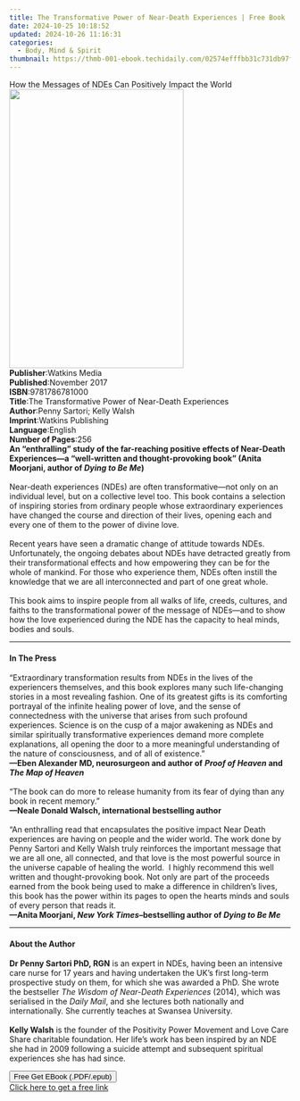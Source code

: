 ```yaml
---
title: The Transformative Power of Near-Death Experiences | Free Book
date: 2024-10-25 10:18:52
updated: 2024-10-26 11:16:31
categories:
  - Body, Mind & Spirit
thumbnail: https://thmb-001-ebook.techidaily.com/02574efffbb31c731db97fca56560e6ad4915185e466ebcb5c81c909fccd89d1.jpg
---
```

<main id="book-container">
  <div class="flex flex-col">
    <div class="book-brief flex-1 py-6 px-4 sm:p-6 md:py-10 md:px-8">
      <!-- brief-->
      <div class="book-brief-main">
        How the Messages of NDEs Can Positively Impact the World
      </div>
    </div>
    <div
      class="book-meta-info flex-1 grid gap-4 col-start-1 col-end-3 row-start-1 sm:mb-6 sm:grid-cols-4 lg:gap-6 lg:col-start-2 lg:row-end-6 lg:row-span-6 lg:mb-0"
    >
      <div
        class="book-meta-info-left place-content-center mt-4 p-4 text-sm leading-6 col-start-2 col-span-2 dark:text-slate-400"
      >
        <img
          class="w-full h-500 object-cover rounded-lg sm:h-255 sm:col-span-2 lg:col-span-full"
          src="https://img-001-ebook.techidaily.com/ae296a953430cb24f270f351c57bf106edaf2e88b0c513e1db2351d836b2aa08.jpg"
          alt=""
          width="312"
          height="500"
        />
      </div>
      <div
        class="book-meta-info-right mt-2 col-start-1 row-start-2 col-span-3 self-center"
      >
        <!-- meta data  -->
        <div class="flex flex-col px-4 md:px-8">
          <div class="flex-1">
            <strong>Publisher</strong>:<span class="px-2">Watkins Media</span>
          </div>
          <div class="flex-1">
            <strong>Published</strong>:<span class="px-2">November 2017</span>
          </div>
          <div class="flex-1">
            <strong>ISBN</strong>:<span class="px-2">9781786781000</span>
          </div>
          <div class="flex-1">
            <strong>Title</strong>:<span class="px-2"
              >The Transformative Power of Near-Death Experiences</span
            >
          </div>
          <div class="flex-1">
            <strong>Author</strong>:<span class="px-2"
              >Penny Sartori; Kelly Walsh</span
            >
          </div>
          <div class="flex-1">
            <strong>Imprint</strong>:<span class="px-2"
              >Watkins Publishing</span
            >
          </div>
          <div class="flex-1">
            <strong>Language</strong>:<span class="px-2">English</span>
          </div>
          <div class="flex-1">
            <strong>Number of Pages</strong>:<span class="px-2">256</span>
          </div>
        </div>
      </div>
    </div>
    <div class="book-description flex-1 py-6 px-4 sm:p-6 md:py-10 md:px-8">
      <div class="book-description-main">
        <div accordion-content="" id="description">
          <b
            >An “enthralling” study of the far-reaching positive effects of
            Near-Death Experiences—a “well-written and thought-provoking book”
            (Anita Moorjani, author of <i>Dying to Be Me</i>)</b
          ><br /><br />
          Near-death experiences (NDEs) are often transformative—not only on an
          individual level, but on a collective level too. This book contains a
          selection of inspiring stories from ordinary people whose
          extraordinary experiences have changed the course and direction of
          their lives, opening each and every one of them to the power of divine
          love.&nbsp;<br /><br />
          Recent years have seen a dramatic change of attitude towards NDEs.
          Unfortunately, the ongoing debates about NDEs have detracted greatly
          from their transformational effects and how empowering they can be for
          the whole of mankind. For those who experience them, NDEs often
          instill the knowledge that we are all interconnected and part of one
          great whole.<br /><br />
          This book aims to inspire people from all walks of life, creeds,
          cultures, and faiths to the transformational power of the message of
          NDEs—and to show how the love experienced during the NDE has the
          capacity to heal minds, bodies and souls.
        </div>
        <div class="accordion-fader"></div>
      </div>
    </div>
    <div class="book-excerpts flex-1 py-6 px-4 sm:p-6 md:py-10 md:px-8">
      <!-- excerpts-->
      <div class="book-excerpts-main">
        <hr />
        <h4 class="placeholder placeholder-heading">
          <span>In The Press</span>
        </h4>
        <p>
          “Extraordinary transformation results from NDEs in the lives of the
          experiencers themselves, and this book explores many such
          life-changing stories in a most revealing fashion. One of its greatest
          gifts is its comforting portrayal of the infinite healing power of
          love, and the sense of connectedness with the universe that arises
          from such profound experiences. Science is on the cusp of a major
          awakening as NDEs and similar spiritually transformative experiences
          demand more complete explanations, all opening the door to a more
          meaningful understanding of the nature of consciousness, and of all of
          existence.”<br />
          <b>—Eben Alexander MD, neurosurgeon and author of</b>
          <b><i>Proof of Heaven</i> and <i>The Map of Heaven</i></b
          ><i><br /><br /> </i>“The book can do more to release humanity from
          its fear of dying than any book in recent memory.”<i><br /> </i
          ><b>—Neale Donald Walsch, international bestselling author<br /> </b
          ><br />
          “An enthralling read that encapsulates the positive impact Near Death
          experiences are having on people and the wider world. The work done by
          Penny Sartori and Kelly Walsh truly reinforces the important message
          that we are all one, all connected, and that love is the most powerful
          source in the universe capable of healing the world.&nbsp; I highly
          recommend this well written and thought-provoking book. Not only are
          part of the proceeds earned from the book being used to make a
          difference in children’s lives, this book has the power within its
          pages to open the hearts minds and souls of every person that reads
          it.<br />
          <b
            >—Anita Moorjani, <i>New York Times</i>–bestselling author of
            <i>Dying to Be Me </i>
          </b>
        </p>
      </div>
    </div>
    <div class="book-about-author flex-1 py-6 px-4 sm:p-6 md:py-10 md:px-8">
      <!-- about author-->
      <div class="book-main-author-main">
        <hr />
        <h4 class="placeholder placeholder-heading">
          <span>About the Author</span>
        </h4>
        <p>
          <b>Dr Penny Sartori PhD, RGN</b> is an expert in NDEs, having been an
          intensive care nurse for 17 years and having undertaken the UK’s first
          long-term prospective study on them, for which she was awarded a PhD.
          She wrote the bestseller&nbsp;<i
            >The Wisdom of Near-Death Experiences</i
          >&nbsp;(2014), which was serialised in the&nbsp;<i>Daily Mail</i>, and
          she lectures both nationally and internationally. She currently
          teaches at Swansea University.<br /><br /><b>Kelly Walsh</b> is the
          founder of the Positivity Power Movement and Love Care Share
          charitable foundation. Her life’s work has been inspired by an NDE she
          had in 2009 following a suicide attempt and subsequent spiritual
          experiences she has had since.
        </p>
      </div>
    </div>
    <div class="book-free-get flex-1 py-6 px-4 sm:p-6 md:py-10 md:px-8">
      <button
        id="btn-free-get"
        class="bg-blue-500 hover:bg-blue-700 text-white font-bold py-2 px-4 rounded"
      >
        Free Get EBook (.PDF/.epub)
      </button>
      <div id="countdown-display" class="px-2 text-lg mt-2"></div>
      <a
        id="free-link"
        class="hidden bg-blue-500 hover:bg-blue-700 text-white font-bold py-2 px-4 rounded"
        href="https://www.ebooks.com/en-us/book/95705546/the-transformative-power-of-near-death-experiences/penny-sartori/"
        target="_blank"
        >Click here to get a free link</a
      >
    </div>
    <script>
      let countdownTime = 0;
      let countdownInterval = null;
      document
        .getElementById('btn-free-get')
        .addEventListener('click', startCountdown);
      function startCountdown() {
        countdownTime = new Date().getTime() + 60000 * 3;
        countdownInterval = setInterval(updateCountdown, 1000);
        document.getElementById('btn-free-get').disabled = true;
        document
          .getElementById('btn-free-get')
          .classList.add('bg-gray-500', 'cursor-not-allowed');
      }
      function updateCountdown() {
        let currentTime = new Date().getTime();
        let timeLeft = countdownTime - currentTime;
        let secondsLeft = Math.floor(timeLeft / 1000);
        document.getElementById('countdown-display').innerHTML =
          `Remaining time: ${secondsLeft} seconds.`;
        if (secondsLeft <= 0) {
          clearInterval(countdownInterval);
          document.getElementById('btn-free-get').classList.add('hidden');
          document.getElementById('free-link').classList.remove('hidden');
          document.getElementById('countdown-display').innerHTML = '';
        }
      }
    </script>
  </div>
</main>
